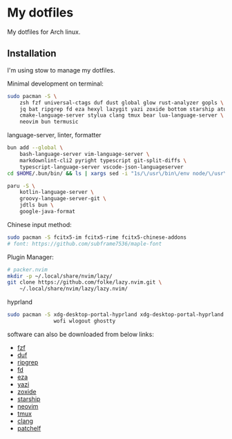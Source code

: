 # My dotfiles

My dotfiles for Arch linux.

## Installation

I'm using stow to manage my dotfiles.

Minimal development on terminal:

```bash
sudo pacman -S \
    zsh fzf universal-ctags duf dust global glow rust-analyzer gopls \
    jq bat ripgrep fd eza hexyl lazygit yazi zoxide bottom starship atuin \
    cmake-language-server stylua clang tmux bear lua-language-server \
    neovim bun termusic
```

language-server, linter, formatter

```bash
bun add --global \
    bash-language-server vim-language-server \
    markdownlint-cli2 pyright typescript git-split-diffs \
    typescript-language-server vscode-json-languageserver
cd $HOME/.bun/bin/ && ls | xargs sed -i "1s/\/usr\/bin\/env node/\/usr\/bin\/env bun/"

paru -S \
    kotlin-language-server \
    groovy-language-server-git \
    jdtls bun \
    google-java-format
```

Chinese input method:

```bash
sudo pacman -S fcitx5-im fcitx5-rime fcitx5-chinese-addons
# font: https://github.com/subframe7536/maple-font
```

Plugin Manager:

```bash
# packer.nvim
mkdir -p ~/.local/share/nvim/lazy/
git clone https://github.com/folke/lazy.nvim.git \
    ~/.local/share/nvim/lazy/lazy.nvim/
```

hyprland

```bash
sudo pacman -S xdg-desktop-portal-hyprland xdg-desktop-portal-hyprland hyprpaper dunst \
               wofi wlogout ghostty
```

software can also be downloaded from below links:

- [fzf](https://github.com/junegunn/fzf/releases)
- [duf](https://github.com/muesli/duf/releases)
- [ripgrep](https://github.com/BurntSushi/ripgrep/releases)
- [fd](https://github.com/sharkdp/fd/releases)
- [eza](https://github.com/eza-community/eza/releases)
- [yazi](https://github.com/sxyazi/yazi/releases/)
- [zoxide](https://github.com/ajeetdsouza/zoxide/releases)
- [starship](https://github.com/starship/starship/releases)
- [neovim](https://github.com/neovim/neovim/releases)
- [tmux](https://github.com/kiyoon/tmux-appimage/releases)
- [clang](https://github.com/llvm/llvm-project/releases)
- [patchelf](https://github.com/NixOS/patchelf/releases/)
